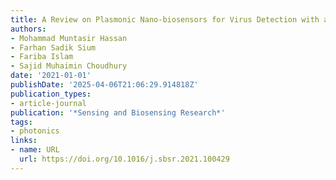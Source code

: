 ```yaml
---
title: A Review on Plasmonic Nano-biosensors for Virus Detection with a Focus on Coronavirus
authors:
- Mohammad Muntasir Hassan
- Farhan Sadik Sium
- Fariba Islam
- Sajid Muhaimin Choudhury
date: '2021-01-01'
publishDate: '2025-04-06T21:06:29.914818Z'
publication_types:
- article-journal
publication: '*Sensing and Biosensing Research*'
tags:
- photonics
links:
- name: URL
  url: https://doi.org/10.1016/j.sbsr.2021.100429
---
```

